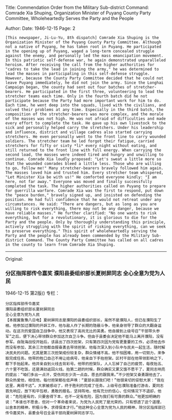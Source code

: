 Title: Commendation Order from the Military Sub-district Command: Comrade Xia Shuping, Organization Minister of Puyang County Party Committee, Wholeheartedly Serves the Party and the People

Author: 
Date: 1946-12-15
Page: 2

    [This newspaper, Ji-Lu-Yu, 8th dispatch] Comrade Xia Shuping is the Organization Minister of the Puyang County Party Committee. Although not a native of Puyang, he has taken root in Puyang. He participated in the opening up of Puyang, waged a long-term concealed struggle against the enemy, and personally led the mass emancipation movement. In this patriotic self-defense war, he again demonstrated unparalleled heroism. After receiving the call from the higher authorities for "cadres to take the lead in joining the army," he was determined to lead the masses in participating in this self-defense struggle. However, because the County Party Committee decided that he could not leave Puyang immediately, he did not join the army. Since the Longhai Campaign began, the county had sent out four batches of stretcher-bearers. He participated in the first three, volunteering to lead the stretcher teams each time. Only in the fourth batch did he not participate because the Party had more important work for him to do. Each time, he went deep into the squads, lived with the civilians, and solved their problems at any time. Especially in the third batch, the composition of the stretcher-bearers was more complex, and the morale of the masses was not high. He was not afraid of difficulties and made every effort to complete the task. He gave up his own livestock to the sick and personally helped carry the stretchers. Under his leadership and influence, district and village cadres also started carrying stretchers. He even personally went to the front line to carry wounded soldiers. The stretcher team he led forgot their fatigue, carried stretchers for fifty or sixty *li* every night without eating, and still returned to the front line with full energy. When carrying the second load, the masses were indeed tired and hungry and unwilling to continue. Comrade Xia loudly proposed: "Let's sweat a little more so that the wounded comrades bleed a little less. Those who are willing to go, follow me!" Many stretcher-bearers bravely followed him again. The masses loved him and trusted him. Every stretcher team whispered, "Let Minister Xia be with us!" He comforted everyone kindly: "I am here, not far away." Everyone was moved and finally successfully completed the task. The higher authorities called on Puyang to prepare for guerrilla warfare. Comrade Xia was the first to respond, put down the "peace burden," bravely signed up, and insisted on defending the position. He had full confidence that he would not retreat under any circumstances. He said: "There are dangers, but as long as you are willing to risk everything, there may not be any danger, because we have reliable masses." He further clarified: "No one wants to risk everything, but for a revolutionary, it is glorious to die for the Party and the people. Only by thoroughly understanding this principle, actively struggling with the spirit of risking everything, can we seek to preserve everything." This spirit of wholeheartedly serving the Party and the people has already been commended by the Military Sub-district Command. The County Party Committee has called on all cadres in the county to learn from Comrade Xia Shuping.



<hr /> 

Original: 


### 分区指挥部传令嘉奖  濮阳县委组织部长夏树屏同志  全心全意为党为人民

1946-12-15
第2版()
专栏：

    分区指挥部传令嘉奖
    濮阳县委组织部长夏树屏同志
    全心全意为党为人民
    【本报冀鲁豫八日电】夏树屏同志是濮阳的县委组织部长，虽然不是濮阳人，但已在濮阳生了根。他参加过濮阳的开辟工作，他与敌人作了长期的隐蔽斗争，他亲身领导了群众的大翻身运动。在这次的爱国自卫战争中，他又表现了高尚无比的英勇。他自接到上级号召“干部带头参军”之后，便下决心带领群众参加这次自卫斗争。但由于县委会决定他不能马上离开濮阳，没有参军。自陇海战役开始后，该县出了四次担架，只有第四次因为党有更重要的工作，必须他去作而没有参加，其余三次他都自报奋勇去带领担架。他每次深入到小队中与民夫一起生活，随时解决民夫的问题。尤其是第三次担架成份较复杂，群众情绪不高，他不怕困难，用一切努力，来争取完成任务。他带的牲口自己不用让给病号，他亲自下手抬担架。区村干部在他带领影响之下，都下手抬起来。他并亲自到火线去背彩号。他带的担架队，人人忘掉了自己的疲劳，每夜抬五、六十里不吃饭，还是满劲返回火线。抬第二趟的时候，群众确实又累又饿不愿干了，夏同志响亮的提出：“咱们多出一点汗，受伤同志少流一点血，愿去的跟我来。”不少担架又奋勇跟他去了。群众热爱他，相信他，每付担架都在低声唤：“夏部长跟我们吧！”他很亲切的安慰大家：“我在这里，离得不远”。大家被感动了，终于胜利的完成了任务。上级号召濮阳准备打游击，夏同志首先响应，放下和平包袱，勇敢的报名，坚持阵地，他有充分的信心，任何情况下不退却，他说：“危险是有的，只要舍得下本，也不一定有危险，因为我们有可靠的群众。”他更加明确的说：“本谁也不愿舍，但对一个革命者来说，为党为人民死了是光荣的。只有想透了这个道理，以舍本的精神，积极斗争，求得保本才行。”他这种全心全意为党为人民的精神，除分区指挥部已传令嘉奖外，县委会号召全县干部向夏树屏同志学习。
